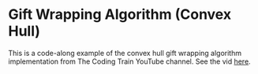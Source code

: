 # Gift Wrapping Algorithm (Convex Hull)

This is a code-along example of the convex hull gift wrapping algorithm implementation from The Coding Train YouTube channel. See the vid [here](https://www.youtube.com/watch?v=YNyULRrydVI).
